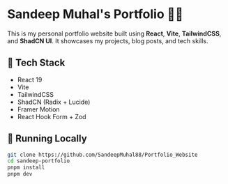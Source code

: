 # Sandeep Muhal's Portfolio 💼✨

This is my personal portfolio website built using **React**, **Vite**, **TailwindCSS**, and **ShadCN UI**. It showcases my projects, blog posts, and tech skills.

## 🔧 Tech Stack

- React 19
- Vite
- TailwindCSS
- ShadCN (Radix + Lucide)
- Framer Motion
- React Hook Form + Zod

## 🚀 Running Locally

```bash
git clone https://github.com/SandeepMuhal88/Portfolio_Website
cd sandeep-portfolio
pnpm install
pnpm dev
